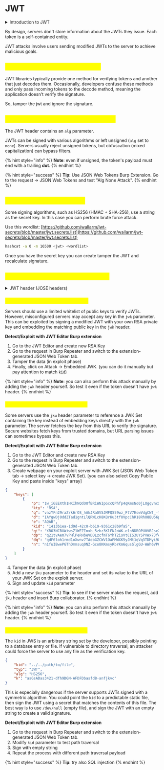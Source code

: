 # JWT

<details>

<summary>Introduction to JWT</summary>

JSON web tokens (JWTs) are a standardized format for sending cryptographically signed JSON data between systems. They typically send user information for authentication, session handling, and access control. Unlike classic session tokens, all necessary server data is stored client-side within the JWT.

A JWT consists of 3 parts: a header, a payload, and a signature. These are each separated by a dot.

<mark style="color:red;">eyJhbGciOiJIUzI1NiIsInR5cCI6IkpXVCJ9</mark>.<mark style="color:purple;">eyJzdWIiOiIxMjM0NTY3ODkwIiwibmFtZSI6IkpvaG4gRG9lIiwiaWF0IjoxNTE2MjM5MDIyfQ</mark>.<mark style="color:green;">SflKxwRJSMeKKF2QT4fwpMeJf36POk6yJV\_adQssw5c</mark>

The header and payload parts of a JWT are base64url-encoded JSON objects.

#### JWT signature <a href="#jwt-signature" id="jwt-signature"></a>

The server issuing the token generates the signature by hashing the header and payload, sometimes encrypting the resulting hash. This process uses a secret signing key, allowing servers to verify the token's integrity:

Any change to the header or payload results in a mismatched signature.

Without the server's secret signing key, generating a correct signature for a given header or payload is impossible.

</details>

By design, servers don't store information about the JWTs they issue. Each token is a self-contained entity.

JWT attacks involve users sending modified JWTs to the server to achieve malicious goals.

## <mark style="color:yellow;">Accepting arbitrary signatures</mark> <a href="#accepting-arbitrary-signatures" id="accepting-arbitrary-signatures"></a>

JWT libraries typically provide one method for verifying tokens and another that just decodes them. Occasionally, developers confuse these methods and only pass incoming tokens to the decode method, meaning the application doesn't verify the signature.

So, tamper the jwt and ignore the signature.

## <mark style="color:yellow;">Accepting tokens with no signature</mark> <a href="#accepting-tokens-with-no-signature" id="accepting-tokens-with-no-signature"></a>

The JWT header contains an `alg` parameter.

JWTs can be signed with various algorithms or left unsigned (`alg` set to `none`). Servers usually reject unsigned tokens, but obfuscation (mixed capitalization) can bypass filters.

{% hint style="info" %}
**Note**: even if unsigned, the token's payload must end with a trailing **dot**.
{% endhint %}

{% hint style="success" %}
**Tip**: Use JSON Web Tokens Burp Extension. Go to the request -> JSON Web Tokens and test "Alg None  Attack".
{% endhint %}

## <mark style="color:yellow;">Brute-forcing secret keys</mark> <a href="#brute-forcing-secret-keys" id="brute-forcing-secret-keys"></a>

Some signing algorithms, such as HS256 (HMAC + SHA-256), use a string as the secret key. In this case you can perform brute force attack.

Use this wordlist: [https://github.com/wallarm/jwt-secrets/blob/master/jwt.secrets.list](https://github.com/wallarm/jwt-secrets/blob/master/jwt.secrets.list)

```sh
hashcat -a 0 -m 16500 <jwt> <wordlist>
```

Once you have the secret key you can create tamper the JWT and recalculate signature.

## <mark style="color:yellow;">JWT header parameter injections</mark> <a href="#jwt-header-parameter-injections" id="jwt-header-parameter-injections"></a>

<details>

<summary>JWT header (JOSE headers)</summary>

According to the JWS specification, only the `alg` header parameter is mandatory. However, JWT headers often contain additional parameters of interest to attackers:

* `jwk` (JSON Web Key): An embedded JSON object representing the key.

```json
"jwk": {
    "kty": "RSA",
    "e": "AQAB",
    "kid": "ed2Nf8sb-sD6ng0-scs5390g-fFD8sfxG",
    "n": "yy1wpYmffgXBxhAUJzHHocCuJolwDqql75ZWuCQ_cb33K2vh9m"
}
```

* `jku` (JSON Web Key Set URL): A URL for servers to fetch the correct key set.

```json
"jku": "https://example.com/.well-known/jwks.json"
```

https://example.com/.well-known/jwks.json

```json
{
  "keys": [
    {
      "kty": "RSA",
      "kid": "1234567890",
      "use": "sig",
      "n": "modulus_value_here",
      "e": "AQAB"
    }
  ]
}
```

* `kid` (Key ID): An ID for servers to identify the correct key among multiple keys.

</details>

### <mark style="color:yellow;">Injecting self-signed JWTs via jwk</mark> <a href="#injecting-self-signed-jwts-via-the-jwk-parameter" id="injecting-self-signed-jwts-via-the-jwk-parameter"></a>

Servers should use a limited whitelist of public keys to verify JWTs. However, misconfigured servers may accept any key in the `jwk` parameter. This can be exploited by signing a modified JWT with your own RSA private key and embedding the matching public key in the `jwk` header.

**Detect/Exploit with JWT Editor Burp extension**

1. Go to the JWT Editor and create new RSA Key
2. Go to the request in Burp Repeater and switch to the extension-generated JSON Web Token tab.
3. Tamper the data (in exploit phase)
4. Finally, click on Attack -> Embedded JWK. (you can do it manually but pay attention to match `kid`) &#x20;

{% hint style="info" %}
**Note**: you can also perform this attack manually by adding the `jwk` header yourself. So test it even if the token doesn't have `jwk` header.
{% endhint %}

### <mark style="color:yellow;">Injecting self-signed JWTs via jku</mark>

Some servers use the `jku`  header parameter to reference a JWK Set containing the key instead of embedding keys directly with the `jwk` parameter. The server fetches the key from this URL to verify the signature. Secure websites fetch keys from trusted domains, but URL parsing issues can sometimes bypass this.

**Detect/Exploit with JWT Editor Burp extension**

1. Go to the JWT Editor and create new RSA Key
2. Go to the request in Burp Repeater and switch to the extension-generated JSON Web Token tab.
3. Create webpage on your exploit server with JWK Set (JSON Web Token tab -> select key -> create JWK Set). \[you can also select Copy Public Key and paste inside "keys" array]

```json
{
    "keys": [
        {
            "p": "1w_iGEEXth1HKIhNQdOOfBRiWNIpGccQPhfp4qKmsNo0jLOgqvncXA07Qv4HnSTKRDMQcZPNQctItBPpM35URzOOjMO94QB00xnHRINK9cTfFTFyahOHkdCFXCcpkcv5dQ9q1qRCJi-cCI4_-pD1BlwI18BnCtBy7HledvK__e0",
            "kty": "RSA",
            "q": "vazYFn29raZrk6rOS_hAkJRaGV5JMFQS59wz_FtV7EswVdgCWf_-t2PK6Z21ElWRbYhBeBkrtJimvVp6KFwDOJtkOvBT8plb8aFEcTgfCzdJGF3RAJien85gRIng45gJC_JAJRae1fLvDEbQ4vPt4TU3OIkY2KoQ22rM9q5dnCk",
            "d": "IAYgwDjOddZTad1gntLlQRW1cK8KQrKu3tfOVpcChR18RhO8BU56p7FLRSgvfDJ2BFOa6viI3brFxu1GycaspYnADiR9UJzc3lIaPgkmsN-9Zix3RJ8sRRsIab0-dlYaN24PUZmlocTnzIEDDpUuafaJykluXnnoxnYtCCfktq2NcXYmFJ9Ui6evn6ceKAcWu-Hcd4gTxgQURjxx6jMmnrYsgyp-oGxgOL6T17_KWHal80RkhsQgLMSwhEPU8NQCTdOpy-Ms3rtLMWVpKmtmOlqtFxgf8yvAGWytL8RkB5Yv6KFzsxKqH3cnGAa8ld0rwvFLQ0wXvkkqvdJYmZKX2Q",
            "e": "AQAB",
            "kid": "1413b1ea-1d9d-42c0-b619-9361c28b9fa5",
            "qi": "XRO3NCBUWiwsZ1WEZInxb_5zbz3KlFNJnWK-e1nNDROPU0VRJseZyzAy3fevYQTy0VH-LiNWkV_pqSByx4pPGlIOcMgWTkDQKoFh91H5mjj4DHZ4x7Wn8MCnDEyY52rR5QejeUtmT6jFVqHEhjCHipjxuJh5h7OV5bWfxW8CPyo",
            "dp": "q21tvAem7vPHlPeRHbeVDDLzcfmT6YhT2isVtCIS3UYSPVWx7Jfen0Gsy2nSh-CbmmFZ6i72nkt8WI7GhNVeOKNQLcSZxpCmjt8th99gESgs6qfPm96VYhXlN9-_swf0gOsZLp8gW2_34JoDRafmqHsUUWZ8vJIMCZN1STuW7sE",
            "dq": "qdF6loh1rmd1oXwnv7TAebGZCWV1OaPMWXK5yJMt1qVq3TDMyi98qkzae1cLqyKZVevMUe6XRtX1U0sSW9gluiTGFE7fmjDcNPYiBQwuHyicdQhp-5KpUoK_hh28D4krcFqwO4SJKRycEe3FT6z9qcivbBqy-CkrdoekgqeSgCE",
            "n": "n1fuIBwePGThDmmsuq0NZ-Gco8KKmsyRbrKm6qusSlgGU-WWh6VPQnTcH-JkQACqPPlVT-gNJODPTSr7jhLVDgks_O9O6wlc8WXfIFDKkLica-NcCY1BgDPir4gy4EHIeKB6_HKF5RTcfjcpTI8q4lMiRIHnxVjD9rVhEPsiL1kv_9F2lRKvbLmxo0O0nPocWTbmvxmN4w-P6CXwpx4dFmebAxKkjRIs_OrqpKQ2UTJns8GW8ETJfZLxErvCS300DWV-0EGsiDlYCDluGK4nt3jfFgilqZUn6SsYWFNTeBT6X2493gRZIB0_hwzdFW8cTNmoa-OlYxUlLikONJUW9Q"
        }
    ]
}
```

4. Tamper the data (in exploit phase)
5. Add a new `jku` parameter to the header and set its value to the URL of your JWK Set on the exploit server.
6. Sign and update `kid` parameter

{% hint style="success" %}
**Tip**: to see if the server makes the request, add `jku` header and insert Burp collaborator.
{% endhint %}

{% hint style="info" %}
**Note**: you can also perform this attack manually by adding the `jwk` header yourself. So test it even if the token doesn't have `jwk` header.
{% endhint %}

### <mark style="color:yellow;">Injecting self-signed JWTs via kid</mark>

The `kid` in JWS is an arbitrary string set by the developer, possibly pointing to a database entry or file. If vulnerable to directory traversal, an attacker could force the server to use any file as the verification key.

```json
{
    "kid": "../../path/to/file",
    "typ": "JWT",
    "alg": "HS256",
    "k": "asGsADas3421-dfh9DGN-AFDFDbasfd8-anfjkvc"
}
```

This is especially dangerous if the server supports JWTs signed with a symmetric algorithm. You could point the `kid` to a predictable static file, then sign the JWT using a secret that matches the contents of this file. The best way is to use `/dev/null` (empty file), and sign the JWT with an empty string to create a valid signature.

**Detect/Exploit with JWT Editor Burp extension**

1. Go to the request in Burp Repeater and switch to the extension-generated JSON Web Token tab.
2. Modify  `kid` parameter to test path traversal
3. Sign with empty string
4. Repeat the process with different path traversal payload

{% hint style="success" %}
**Tip**: try also SQL injection
{% endhint %}
